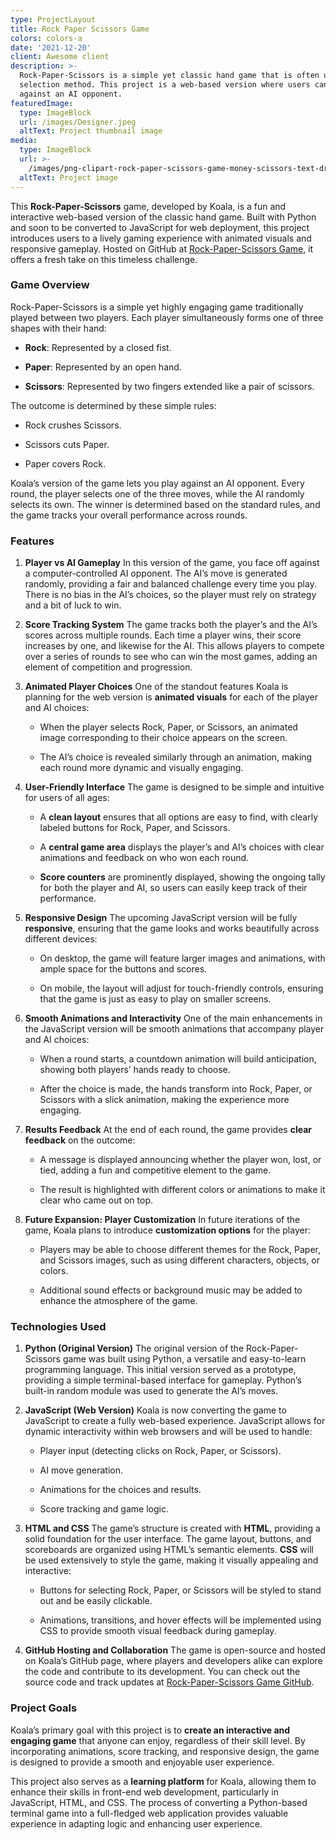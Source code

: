 ```yaml
---
type: ProjectLayout
title: Rock Paper Scissors Game
colors: colors-a
date: '2021-12-20'
client: Awesome client
description: >-
  Rock-Paper-Scissors is a simple yet classic hand game that is often used as a
  selection method. This project is a web-based version where users can play
  against an AI opponent.
featuredImage:
  type: ImageBlock
  url: /images/Designer.jpeg
  altText: Project thumbnail image
media:
  type: ImageBlock
  url: >-
    /images/png-clipart-rock-paper-scissors-game-money-scissors-text-dragon-thumbnail.png
  altText: Project image
---
```

This **Rock-Paper-Scissors** game, developed by Koala, is a fun and interactive web-based version of the classic hand game. Built with Python and soon to be converted to JavaScript for web deployment, this project introduces users to a lively gaming experience with animated visuals and responsive gameplay. Hosted on GitHub at [Rock-Paper-Scissors Game](https://github.com/MistrKoala/rock-paper-scissors-game), it offers a fresh take on this timeless challenge.

### Game Overview

Rock-Paper-Scissors is a simple yet highly engaging game traditionally played between two players. Each player simultaneously forms one of three shapes with their hand:

*   **Rock**: Represented by a closed fist.

*   **Paper**: Represented by an open hand.

*   **Scissors**: Represented by two fingers extended like a pair of scissors.

The outcome is determined by these simple rules:

*   Rock crushes Scissors.

*   Scissors cuts Paper.

*   Paper covers Rock.

Koala’s version of the game lets you play against an AI opponent. Every round, the player selects one of the three moves, while the AI randomly selects its own. The winner is determined based on the standard rules, and the game tracks your overall performance across rounds.

### Features

1.  **Player vs AI Gameplay**
    In this version of the game, you face off against a computer-controlled AI opponent. The AI’s move is generated randomly, providing a fair and balanced challenge every time you play. There is no bias in the AI’s choices, so the player must rely on strategy and a bit of luck to win.

2.  **Score Tracking System**
    The game tracks both the player’s and the AI’s scores across multiple rounds. Each time a player wins, their score increases by one, and likewise for the AI. This allows players to compete over a series of rounds to see who can win the most games, adding an element of competition and progression.

3.  **Animated Player Choices**
    One of the standout features Koala is planning for the web version is **animated visuals** for each of the player and AI choices:

    *   When the player selects Rock, Paper, or Scissors, an animated image corresponding to their choice appears on the screen.

    *   The AI’s choice is revealed similarly through an animation, making each round more dynamic and visually engaging.

4.  **User-Friendly Interface**
    The game is designed to be simple and intuitive for users of all ages:

    *   A **clean layout** ensures that all options are easy to find, with clearly labeled buttons for Rock, Paper, and Scissors.

    *   A **central game area** displays the player’s and AI’s choices with clear animations and feedback on who won each round.

    *   **Score counters** are prominently displayed, showing the ongoing tally for both the player and AI, so users can easily keep track of their performance.

5.  **Responsive Design**
    The upcoming JavaScript version will be fully **responsive**, ensuring that the game looks and works beautifully across different devices:

    *   On desktop, the game will feature larger images and animations, with ample space for the buttons and scores.

    *   On mobile, the layout will adjust for touch-friendly controls, ensuring that the game is just as easy to play on smaller screens.

6.  **Smooth Animations and Interactivity**
    One of the main enhancements in the JavaScript version will be smooth animations that accompany player and AI choices:

    *   When a round starts, a countdown animation will build anticipation, showing both players’ hands ready to choose.

    *   After the choice is made, the hands transform into Rock, Paper, or Scissors with a slick animation, making the experience more engaging.

7.  **Results Feedback**
    At the end of each round, the game provides **clear feedback** on the outcome:

    *   A message is displayed announcing whether the player won, lost, or tied, adding a fun and competitive element to the game.

    *   The result is highlighted with different colors or animations to make it clear who came out on top.

8.  **Future Expansion: Player Customization**
    In future iterations of the game, Koala plans to introduce **customization options** for the player:

    *   Players may be able to choose different themes for the Rock, Paper, and Scissors images, such as using different characters, objects, or colors.

    *   Additional sound effects or background music may be added to enhance the atmosphere of the game.

### Technologies Used

1.  **Python (Original Version)**
    The original version of the Rock-Paper-Scissors game was built using Python, a versatile and easy-to-learn programming language. This initial version served as a prototype, providing a simple terminal-based interface for gameplay. Python’s built-in random module was used to generate the AI’s moves.

2.  **JavaScript (Web Version)**
    Koala is now converting the game to JavaScript to create a fully web-based experience. JavaScript allows for dynamic interactivity within web browsers and will be used to handle:

    *   Player input (detecting clicks on Rock, Paper, or Scissors).

    *   AI move generation.

    *   Animations for the choices and results.

    *   Score tracking and game logic.

3.  **HTML and CSS**
    The game’s structure is created with **HTML**, providing a solid foundation for the user interface. The game layout, buttons, and scoreboards are organized using HTML’s semantic elements. **CSS** will be used extensively to style the game, making it visually appealing and interactive:

    *   Buttons for selecting Rock, Paper, or Scissors will be styled to stand out and be easily clickable.

    *   Animations, transitions, and hover effects will be implemented using CSS to provide smooth visual feedback during gameplay.

4.  **GitHub Hosting and Collaboration**
    The game is open-source and hosted on Koala’s GitHub page, where players and developers alike can explore the code and contribute to its development. You can check out the source code and track updates at [Rock-Paper-Scissors Game GitHub](https://github.com/MistrKoala/rock-paper-scissors-game).

### Project Goals

Koala’s primary goal with this project is to **create an interactive and engaging game** that anyone can enjoy, regardless of their skill level. By incorporating animations, score tracking, and responsive design, the game is designed to provide a smooth and enjoyable user experience.

This project also serves as a **learning platform** for Koala, allowing them to enhance their skills in front-end web development, particularly in JavaScript, HTML, and CSS. The process of converting a Python-based terminal game into a full-fledged web application provides valuable experience in adapting logic and enhancing user experience.



